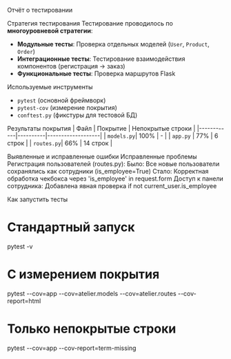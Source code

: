 Отчёт о тестировании

Стратегия тестирования
Тестирование проводилось по **многоуровневой стратегии**:
- **Модульные тесты**: Проверка отдельных моделей (`User`, `Product`, `Order`)
- **Интеграционные тесты**: Тестирование взаимодействия компонентов (регистрация → заказ)
- **Функциональные тесты**: Проверка маршрутов Flask

Используемые инструменты
- `pytest` (основной фреймворк)
- `pytest-cov` (измерение покрытия)
- `conftest.py` (фикстуры для тестовой БД)

Результаты покрытия
| Файл       | Покрытие | Непокрытые строки |
|------------|----------|-------------------|
| `models.py`| 100%     | -                 |
| `app.py`   | 77%      | 6 строк           |
| `routes.py`| 66%      | 14 строк          |


Выявленные и исправленные ошибки
Исправленные проблемы
Регистрация пользователей (routes.py):
Было: Все новые пользователи сохранялись как сотрудники (is_employee=True)
Стало: Корректная обработка чекбокса через 'is_employee' in request.form
Доступ к панели сотрудника: Добавлена явная проверка if not current_user.is_employee

Как запустить тесты
# Стандартный запуск
pytest -v

# С измерением покрытия
pytest --cov=app --cov=atelier.models --cov=atelier.routes --cov-report=html

# Только непокрытые строки
pytest --cov=app --cov-report=term-missing

